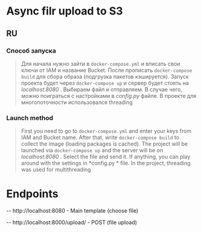 # Async filr upload to S3

## RU

### Способ запуска

> Для начала нужно зайти в ```docker-compose.yml``` и вписать свои ключи от IAM и название Bucket. После прописать ```docker-compose build``` для сбора образа (подгрузка пакетов кэшируется). Запуск проекта будет через ```docker-compose up``` и сервер будет стоять на *localhost:8080* . Выбираем файл и отправляем. В случае чего, можно поиграться с настройками в *config.py* файле. В проекте для многопоточности использовался threading

### Launch method

> First you need to go to ``docker-compose.yml`` and enter your keys from IAM and Bucket name. After that, write ``docker-compose build`` to collect the image (loading packages is cached). The project will be launched via ``docker-compose up`` and the server will be on *localhost:8080* . Select the file and send it. If anything, you can play around with the settings in *config.py * file. In the project, threading was used for multithreading

# Endpoints

-- http://localhost:8080 - Main template (choose file)

-- http://localhost:8000/upload/ - POST (file upload)
